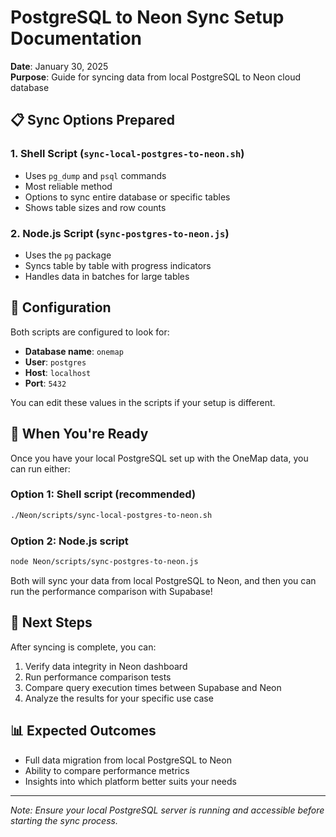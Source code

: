# PostgreSQL to Neon Sync Setup Documentation

**Date**: January 30, 2025  
**Purpose**: Guide for syncing data from local PostgreSQL to Neon cloud database

## 📋 Sync Options Prepared

### 1. Shell Script (`sync-local-postgres-to-neon.sh`)

- Uses `pg_dump` and `psql` commands
- Most reliable method
- Options to sync entire database or specific tables
- Shows table sizes and row counts

### 2. Node.js Script (`sync-postgres-to-neon.js`)

- Uses the `pg` package
- Syncs table by table with progress indicators
- Handles data in batches for large tables

## 🔧 Configuration

Both scripts are configured to look for:
- **Database name**: `onemap`
- **User**: `postgres`
- **Host**: `localhost`
- **Port**: `5432`

You can edit these values in the scripts if your setup is different.

## 📝 When You're Ready

Once you have your local PostgreSQL set up with the OneMap data, you can run either:

### Option 1: Shell script (recommended)
```bash
./Neon/scripts/sync-local-postgres-to-neon.sh
```

### Option 2: Node.js script
```bash
node Neon/scripts/sync-postgres-to-neon.js
```

Both will sync your data from local PostgreSQL to Neon, and then you can run the performance comparison with Supabase!

## 🚀 Next Steps

After syncing is complete, you can:
1. Verify data integrity in Neon dashboard
2. Run performance comparison tests
3. Compare query execution times between Supabase and Neon
4. Analyze the results for your specific use case

## 📊 Expected Outcomes

- Full data migration from local PostgreSQL to Neon
- Ability to compare performance metrics
- Insights into which platform better suits your needs

---

*Note: Ensure your local PostgreSQL server is running and accessible before starting the sync process.*